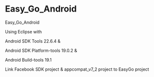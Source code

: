 Easy_Go_Android
===============

Easy_Go_Android


Using Eclipse with    

Android SDK Tools 22.6.4 &

Android SDK Platform-tools 19.0.2 &

Android Build-tools 19.1

Link Facebook SDK project & appcompat_v7_2 project to EasyGo project 


